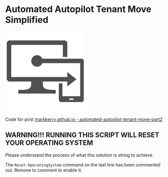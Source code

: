 # Automated Autopilot Tenant Move Simplified

![Intune](Intune.png)

Code for post [markkerry.github.io - automated-autopilot-tenant-move-part2](https://markkerry.github.io/posts/2021/10/automated-autopilot-tenant-move-part2/)

## WARNING!!! RUNNING THIS SCRIPT WILL RESET YOUR OPERATING SYSTEM

Please understand the process of what this solution is string to achieve.

The `Reset-OperatingSystem` command on the last line has been commented out. Remove to comment to enable it.